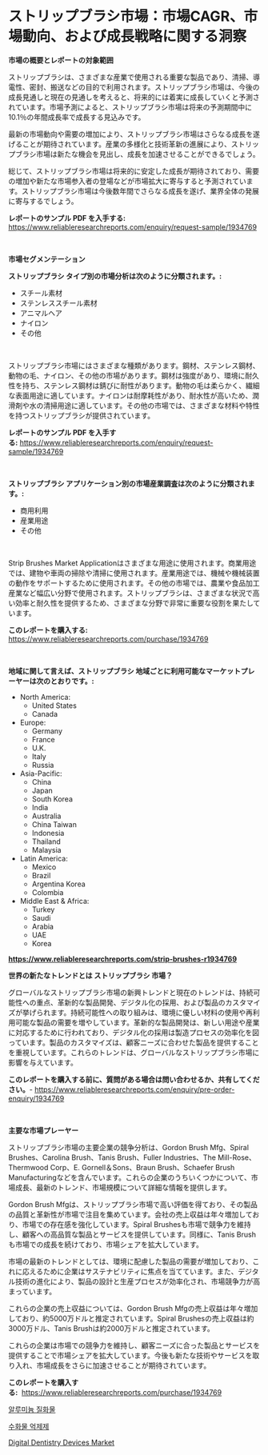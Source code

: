 <p><h1>ストリップブラシ市場：市場CAGR、市場動向、および成長戦略に関する洞察</h1></p><p><strong>市場の概要とレポートの対象範囲</strong></p>
<p><p>ストリップブラシは、さまざまな産業で使用される重要な製品であり、清掃、導電性、密封、搬送などの目的で利用されます。ストリップブラシ市場は、今後の成長見通しと現在の見通しを考えると、将来的には着実に成長していくと予測されています。市場予測によると、ストリップブラシ市場は将来の予測期間中に10.1％の年間成長率で成長する見込みです。</p><p>最新の市場動向や需要の増加により、ストリップブラシ市場はさらなる成長を遂げることが期待されています。産業の多様化と技術革新の進展により、ストリップブラシ市場は新たな機会を見出し、成長を加速させることができるでしょう。</p><p>総じて、ストリップブラシ市場は将来的に安定した成長が期待されており、需要の増加や新たな市場参入者の登場などが市場拡大に寄与すると予測されています。ストリップブラシ市場は今後数年間でさらなる成長を遂げ、業界全体の発展に寄与するでしょう。</p></p>
<p><strong>レポートのサンプル PDF を入手する:</strong> <a href="https://www.reliableresearchreports.com/enquiry/request-sample/1934769">https://www.reliableresearchreports.com/enquiry/request-sample/1934769</a></p>
<p>&nbsp;</p>
<p><strong>市場セグメンテーション</strong></p>
<p><strong>ストリップブラシ タイプ別の市場分析は次のように分類されます。:</strong></p>
<p><ul><li>スチール素材</li><li>ステンレススチール素材</li><li>アニマルヘア</li><li>ナイロン</li><li>その他</li></ul></p>
<p>&nbsp;</p>
<p><p>ストリップブラシ市場にはさまざまな種類があります。鋼材、ステンレス鋼材、動物の毛、ナイロン、その他の市場があります。鋼材は強度があり、環境に耐久性を持ち、ステンレス鋼材は錆びに耐性があります。動物の毛は柔らかく、繊細な表面用途に適しています。ナイロンは耐摩耗性があり、耐水性が高いため、潤滑剤や水の清掃用途に適しています。その他の市場では、さまざまな材料や特性を持つストリップブラシが提供されています。</p></p>
<p><strong>レポートのサンプル PDF を入手する:</strong>&nbsp;<a href="https://www.reliableresearchreports.com/enquiry/request-sample/1934769">https://www.reliableresearchreports.com/enquiry/request-sample/1934769</a></p>
<p>&nbsp;</p>
<p><strong> ストリップブラシ アプリケーション別の市場産業調査は次のように分類されます。:</strong></p>
<p><ul><li>商用利用</li><li>産業用途</li><li>その他</li></ul></p>
<p>&nbsp;</p>
<p><p>Strip Brushes Market Applicationはさまざまな用途に使用されます。商業用途では、建物や車両の掃除や清掃に使用されます。産業用途では、機械や機械装置の動作をサポートするために使用されます。その他の市場では、農業や食品加工産業など幅広い分野で使用されます。ストリップブラシは、さまざまな状況で高い効率と耐久性を提供するため、さまざまな分野で非常に重要な役割を果たしています。</p></p>
<p><strong>このレポートを購入する:</strong>&nbsp; <a href="https://www.reliableresearchreports.com/purchase/1934769">https://www.reliableresearchreports.com/purchase/1934769</a></p>
<p>&nbsp;</p>
<p><strong>地域に関して言えば、ストリップブラシ 地域ごとに利用可能なマーケットプレーヤーは次のとおりです。:</strong></p>
<p><ul>
    <li>
        North America:
        <ul>
            <li>United States</li>
            <li>Canada</li>
        </ul>
    </li>
    <li>
        Europe:
        <ul>
            <li>Germany</li>
            <li>France</li>
            <li>U.K.</li>
            <li>Italy</li>
            <li>Russia</li>
        </ul>
    </li>
    <li>
        Asia-Pacific:
        <ul>
            <li>China</li>
            <li>Japan</li>
            <li>South Korea</li>
            <li>India</li>
            <li>Australia</li>
            <li>China Taiwan</li>
            <li>Indonesia</li>
            <li>Thailand</li>
            <li>Malaysia</li>
        </ul>
    </li>
    <li>
        Latin America:
        <ul>
            <li>Mexico</li>
            <li>Brazil</li>
            <li>Argentina Korea</li>
            <li>Colombia</li>
        </ul>
    </li>
    <li>
        Middle East & Africa:
        <ul>
            <li>Turkey</li>
            <li>Saudi</li>
            <li>Arabia</li>
            <li>UAE</li>
            <li>Korea</li>
        </ul>
    </li>
    </ul></p>
<p><strong><a href="https://www.reliableresearchreports.com/strip-brushes-r1934769">https://www.reliableresearchreports.com/strip-brushes-r1934769</a></strong>&nbsp;</p>
<p><strong>世界の新たなトレンドとは ストリップブラシ 市場？</strong></p>
<p><p>グローバルなストリップブラシ市場の新興トレンドと現在のトレンドは、持続可能性への重点、革新的な製品開発、デジタル化の採用、および製品のカスタマイズが挙げられます。持続可能性への取り組みは、環境に優しい材料の使用や再利用可能な製品の需要を増やしています。革新的な製品開発は、新しい用途や産業に対応するために行われており、デジタル化の採用は製造プロセスの効率化を図っています。製品のカスタマイズは、顧客ニーズに合わせた製品を提供することを重視しています。これらのトレンドは、グローバルなストリップブラシ市場に影響を与えています。</p></p>
<p><strong>このレポートを購入する前に、質問がある場合は問い合わせるか、共有してください。</strong>- <a href="https://www.reliableresearchreports.com/enquiry/pre-order-enquiry/1934769">https://www.reliableresearchreports.com/enquiry/pre-order-enquiry/1934769</a></p>
<p>&nbsp;</p>
<p><strong>主要な市場プレーヤー</strong></p>
<p><p>ストリップブラシ市場の主要企業の競争分析は、Gordon Brush Mfg、Spiral Brushes、Carolina Brush、Tanis Brush、Fuller Industries、The Mill-Rose、Thermwood Corp、E. Gornell＆Sons、Braun Brush、Schaefer Brush Manufacturingなどを含んでいます。これらの企業のうちいくつかについて、市場成長、最新のトレンド、市場規模について詳細な情報を提供します。</p><p>Gordon Brush Mfgは、ストリップブラシ市場で高い評価を得ており、その製品の品質と革新性が市場で注目を集めています。会社の売上収益は年々増加しており、市場での存在感を強化しています。Spiral Brushesも市場で競争力を維持し、顧客への高品質な製品とサービスを提供しています。同様に、Tanis Brushも市場での成長を続けており、市場シェアを拡大しています。</p><p>市場の最新のトレンドとしては、環境に配慮した製品の需要が増加しており、これに応えるために企業はサステナビリティに焦点を当てています。また、デジタル技術の進化により、製品の設計と生産プロセスが効率化され、市場競争力が高まっています。</p><p>これらの企業の売上収益については、Gordon Brush Mfgの売上収益は年々増加しており、約5000万ドルと推定されています。Spiral Brushesの売上収益は約3000万ドル、Tanis Brushは約2000万ドルと推定されています。</p><p>これらの企業は市場での競争力を維持し、顧客ニーズに合った製品とサービスを提供することで市場シェアを拡大しています。今後も新たな技術やサービスを取り入れ、市場成長をさらに加速させることが期待されています。</p></p>
<p><strong>このレポートを購入する:</strong>&nbsp;&nbsp;<a href="https://www.reliableresearchreports.com/purchase/1934769">https://www.reliableresearchreports.com/purchase/1934769</a></p>
<p><p><a href="https://github.com/Elenrrera7685/Market-Research-Report-List-1/blob/main/540745822316.md">알루미늄 질화물</a></p><p><a href="https://github.com/sammyUltyylrich9067856/Market-Research-Report-List-1/blob/main/335607222317.md">수화물 억제제</a></p><p><a href="https://github.com/Whitneyboyettebo9kiw7yr13/Market-Research-Report-List-2/blob/main/digital-dentistry-devices-market.md">Digital Dentistry Devices Market</a></p></p>